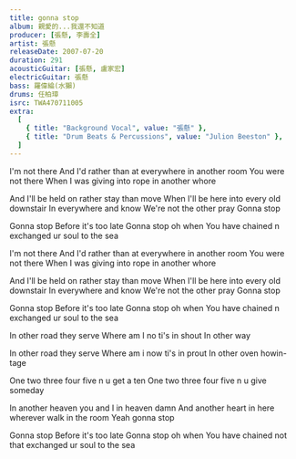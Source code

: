 ```yaml
---
title: gonna stop
album: 親愛的...我還不知道
producer: [張懸, 李壽全]
artist: 張懸
releaseDate: 2007-07-20
duration: 291
acousticGuitar: [張懸, 盧家宏]
electricGuitar: 張懸
bass: 羅偉綸(水獺)
drums: 任柏璋
isrc: TWA470711005
extra:
  [
    { title: "Background Vocal", value: "張懸" },
    { title: "Drum Beats & Percussions", value: "Julion Beeston" },
  ]
---
```

I'm not there
And I'd rather than at everywhere in another room
You were not there
When I was giving into rope in another whore

And I'll be held on rather stay than move
When I'll be here into every old downstair
In everywhere and know
We're not the other pray
Gonna stop

Gonna stop
Before it's too late
Gonna stop oh when
You have chained n exchanged ur soul to the sea

I'm not there
And I'd rather than at everywhere in another room
You were not there
When I was giving into rope in another whore

And I'll be held on rather stay than move
When I'll be here into every old downstair
In everywhere and know
We're not the other pray
Gonna stop

Gonna stop
Before it's too late
Gonna stop oh when
You have chained n exchanged ur soul to the sea

In other road they serve
Where am I no ti's in shout
In other way

In other road they serve
Where am i now ti's in prout
In other oven howin-tage

One two three four five n u get a ten
One two three four five n u give someday

In another heaven you and I in heaven damn
And another heart in here wherever walk in the room
Yeah gonna stop

Gonna stop
Before it's too late
Gonna stop oh when
You have chained not that exchanged ur soul to the sea